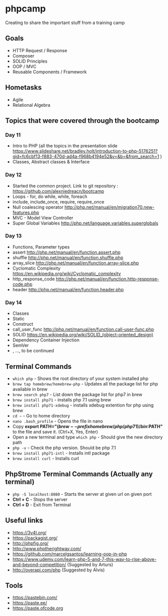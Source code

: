 # phpcamp
Creating to share the important stuff from a training camp

## Goals
 * HTTP Request / Response
 * Composer
 * SOLID Principles
 * OOP / MVC
 * Reusable Components / Framework
 
## Hometasks
 * Agile
 * Relational Algebra

## Topics that were covered through the bootcamp
 ### Day 11
  * Intro to PHP (all the topics in the presentation slide https://www.slideshare.net/bradley.holt/introduction-to-php-5176251?qid=fc6cbf13-f883-470d-ad4a-f968b4194e52&v=&b=&from_search=1 )
  * Classes, Abstract classes & Interface
  
 ### Day 12
  * Started the common project. Link to git repository : https://github.com/alexniedreacn/bootcamp
  * Loops - for, do while, while, foreach
  * include, include_once, require, require_once
  * Null coalescing operator http://php.net/manual/en/migration70.new-features.php 
  * MVC - Model View Controller
  * Super Global Variables http://php.net/language.variables.superglobals
  
 ### Day 13
  * Functions, Parameter types
  * assert http://php.net/manual/en/function.assert.php
  * shuffle http://php.net/manual/en/function.shuffle.php
  * array_slice http://php.net/manual/en/function.array-slice.php
  * Cyclomatic Complexity https://en.wikipedia.org/wiki/Cyclomatic_complexity
  * http_response_code http://php.net/manual/en/function.http-response-code.php
  * header http://php.net/manual/en/function.header.php
  
 ### Day 14
  * Classes
  * Static
  * Construct
  * call_user_func http://php.net/manual/en/function.call-user-func.php
  * SOLID https://en.wikipedia.org/wiki/SOLID_(object-oriented_design)
  * Dependency Container Injection
  * SemVer
  * , ..., to be continued

## Terminal Commands
  * `which php` - Shows the root directory of your system installed php
  * `brew tap homebrew/homebrew-php` - Updates all the package list for php available in brew
  * `brew search php7` - List down the package list for php7 in brew
  * `brew install php71` - installs php 7.1 using brew
  * `brew install php71-xdebug` - installs xdebug extention for php using brew
  * `cd ~` - Go to home directory
  * `nano .bash_profile` - Opens the file in nano
  * Copy **export PATH="$(brew --prefix homebrew/php/php71)/bin:$PATH"** to the file and save it. (Ctrl+X, Yes, Enter)
  * Open a new terminal and type `which php` - Should give the new directory path
  * `php -v` - Check the php version. Should be php 7.1
  * `brew install php71-intl` - Installs intl package
  * `brew install curl` - Installs curl
  
## PhpStrome Terminal Commands (Actually any terminal)
  * `php -S localhost:8080` - Starts the server at given url on given port
  * **Ctrl + C** - Stops the server
  * **Ctrl + D** - Exit from Terminal
  
## Useful links
  * https://3v4l.org/
  * https://packagist.org/
  * http://phpfig.org/
  * http://www.phptherightway.com/
  * https://github.com/marcelgsantos/learning-oop-in-php
  * https://www.udemy.com/learn-php-5-and-7-this-way-to-rise-above-and-beyond-competition/ (Suggested by Arturs)
  * http://overapi.com/php (Suggested by Alvis)
  
## Tools
  * https://pastebin.com/
  * https://paste.ee/
  * https://paste.ofcode.org
